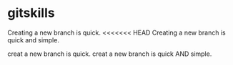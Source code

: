 # gitskills
Creating a new branch is quick.
<<<<<<< HEAD
Creating a new branch is quick and simple.

creat a new branch is quick.
creat a new branch is quick AND simple.
